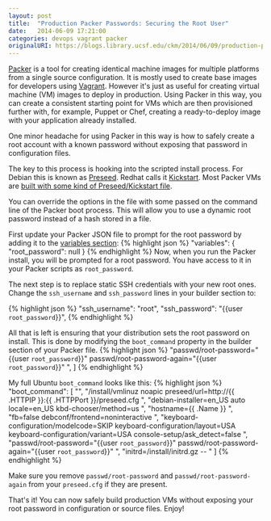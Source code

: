 ```yaml
---
layout: post
title:  "Production Packer Passwords: Securing the Root User"
date:   2014-06-09 17:21:00
categories: devops vagrant packer
originalURI: https://blogs.library.ucsf.edu/ckm/2014/06/09/production-packer-passwords-securing-the-root-user/
---
```

[Packer](http://packer.io/) is a tool for creating identical machine images for multiple platforms from a single source configuration. It is mostly used to create base images for developers using [Vagrant](http://www.vagrantup.com). However it's just as useful for creating virtual machine (VM) images to deploy in production. Using Packer in this way, you can create a consistent starting point for VMs which are then provisioned further with, for example, Puppet or Chef, creating a ready-to-deploy image with your application already installed.

One minor headache for using Packer in this way is how to safely create a root account with a known password without exposing that password in configuration files.

The key to this process is hooking into the scripted install process. For Debian this is known as [Preseed](https://wiki.debian.org/DebianInstaller/Preseed). Redhat calls it [Kickstart](https://access.redhat.com/site/documentation/en-US/Red_Hat_Enterprise_Linux/6/html/Installation_Guide/ch-kickstart2.html). Most Packer VMs are [built with some kind of Preseed/Kickstart file](https://github.com/shiguredo/packer-templates).

You can override the options in the file with some passed on the command line of the Packer boot process. This will allow you to use a dynamic root password instead of a hash stored in a file.

First update your Packer JSON file to prompt for the root password by adding it to the [variables section](http://www.packer.io/docs/templates/user-variables.html):
{% highlight json %}
"variables": {
    "root_password": null
  }
{% endhighlight %}
Now, when you run the Packer install, you will be prompted for a root password. You have access to it in your Packer scripts as ```root_password```.

The next step is to replace static SSH credentials with your new root ones. Change the ```ssh_username``` and ```ssh_password``` lines in your builder section to:

{% highlight json %}
"ssh_username": "root",
"ssh_password": "{{user `root_password`}}",
{% endhighlight %}

All that is left is ensuring that your distribution sets the root password on install. This is done by modifying the ```boot_command``` property in the builder section of your Packer file.
{% highlight json %}
  "passwd/root-password=\"{{user `root_password`}}\" passwd/root-password-again=\"{{user `root_password`}}\" ",
]
{% endhighlight %}

My full Ubuntu ```boot_command``` looks like this:
{% highlight json %}
"boot_command": [
  "",
  "/install/vmlinuz noapic preseed/url=http://{{ .HTTPIP }}:{{ .HTTPPort }}/preseed.cfg ",
  "debian-installer=en_US auto locale=en_US kbd-chooser/method=us ",
  "hostname={{ .Name }} ",
  "fb=false debconf/frontend=noninteractive ",
  "keyboard-configuration/modelcode=SKIP keyboard-configuration/layout=USA keyboard-configuration/variant=USA console-setup/ask_detect=false ",
  "passwd/root-password=\"{{user `root_password`}}\" passwd/root-password-again=\"{{user `root_password`}}\" ",
  "initrd=/install/initrd.gz -- "
]
{% endhighlight %}

Make sure you remove ```passwd/root-password``` and ```passwd/root-password-again``` from your ```preseed.cfg``` if they are present.

That's it! You can now safely build production VMs without exposing your root password in configuration or source files. Enjoy!
